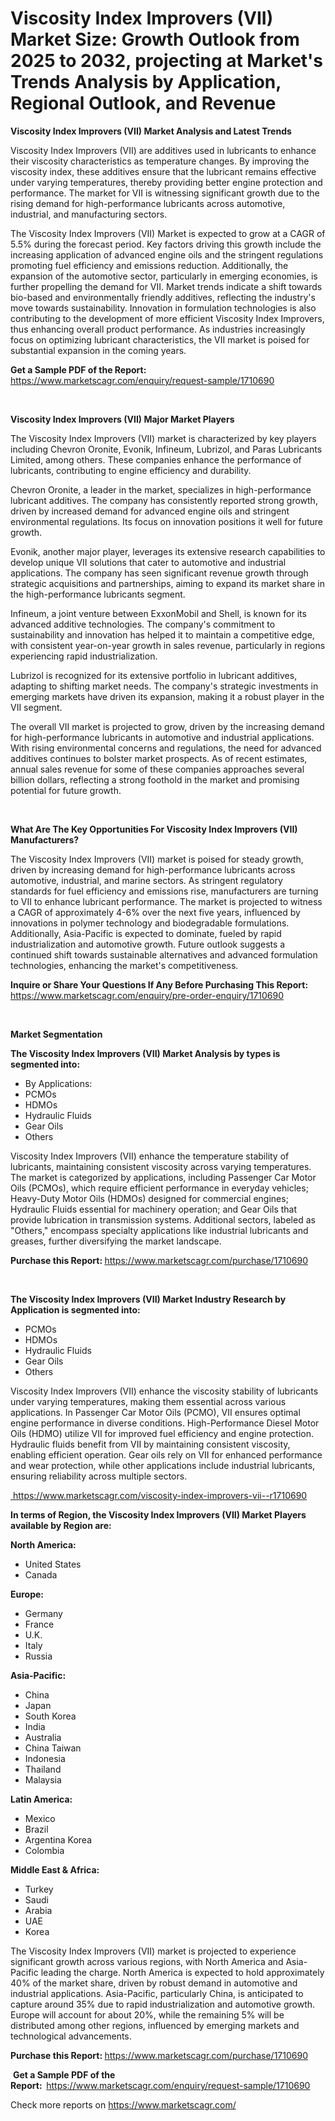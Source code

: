 <p><h1>Viscosity Index Improvers (VII) Market Size: Growth Outlook from 2025 to 2032, projecting at Market's Trends Analysis by Application, Regional Outlook, and Revenue</h1></p><p><strong>Viscosity Index Improvers (VII) Market Analysis and Latest Trends</strong></p>
<p><p>Viscosity Index Improvers (VII) are additives used in lubricants to enhance their viscosity characteristics as temperature changes. By improving the viscosity index, these additives ensure that the lubricant remains effective under varying temperatures, thereby providing better engine protection and performance. The market for VII is witnessing significant growth due to the rising demand for high-performance lubricants across automotive, industrial, and manufacturing sectors.</p><p>The Viscosity Index Improvers (VII) Market is expected to grow at a CAGR of 5.5% during the forecast period. Key factors driving this growth include the increasing application of advanced engine oils and the stringent regulations promoting fuel efficiency and emissions reduction. Additionally, the expansion of the automotive sector, particularly in emerging economies, is further propelling the demand for VII. Market trends indicate a shift towards bio-based and environmentally friendly additives, reflecting the industry's move towards sustainability. Innovation in formulation technologies is also contributing to the development of more efficient Viscosity Index Improvers, thus enhancing overall product performance. As industries increasingly focus on optimizing lubricant characteristics, the VII market is poised for substantial expansion in the coming years.</p></p>
<p><strong>Get a Sample PDF of the Report:&nbsp;</strong> <a href="https://www.marketscagr.com/enquiry/request-sample/1710690?utm_campaign=1097&utm_medium=2&utm_source=Github&utm_content=ia&utm_term=10012025&utm_id=viscosity-index-improvers-vii">https://www.marketscagr.com/enquiry/request-sample/1710690</a></p>
<p>&nbsp;</p>
<p><strong>Viscosity Index Improvers (VII) Major Market Players</strong></p>
<p><p>The Viscosity Index Improvers (VII) market is characterized by key players including Chevron Oronite, Evonik, Infineum, Lubrizol, and Paras Lubricants Limited, among others. These companies enhance the performance of lubricants, contributing to engine efficiency and durability.</p><p>Chevron Oronite, a leader in the market, specializes in high-performance lubricant additives. The company has consistently reported strong growth, driven by increased demand for advanced engine oils and stringent environmental regulations. Its focus on innovation positions it well for future growth.</p><p>Evonik, another major player, leverages its extensive research capabilities to develop unique VII solutions that cater to automotive and industrial applications. The company has seen significant revenue growth through strategic acquisitions and partnerships, aiming to expand its market share in the high-performance lubricants segment.</p><p>Infineum, a joint venture between ExxonMobil and Shell, is known for its advanced additive technologies. The company's commitment to sustainability and innovation has helped it to maintain a competitive edge, with consistent year-on-year growth in sales revenue, particularly in regions experiencing rapid industrialization.</p><p>Lubrizol is recognized for its extensive portfolio in lubricant additives, adapting to shifting market needs. The company's strategic investments in emerging markets have driven its expansion, making it a robust player in the VII segment.</p><p>The overall VII market is projected to grow, driven by the increasing demand for high-performance lubricants in automotive and industrial applications. With rising environmental concerns and regulations, the need for advanced additives continues to bolster market prospects. As of recent estimates, annual sales revenue for some of these companies approaches several billion dollars, reflecting a strong foothold in the market and promising potential for future growth.</p></p>
<p>&nbsp;</p>
<p><strong>What Are The Key Opportunities For Viscosity Index Improvers (VII) Manufacturers?</strong></p>
<p><p>The Viscosity Index Improvers (VII) market is poised for steady growth, driven by increasing demand for high-performance lubricants across automotive, industrial, and marine sectors. As stringent regulatory standards for fuel efficiency and emissions rise, manufacturers are turning to VII to enhance lubricant performance. The market is projected to witness a CAGR of approximately 4-6% over the next five years, influenced by innovations in polymer technology and biodegradable formulations. Additionally, Asia-Pacific is expected to dominate, fueled by rapid industrialization and automotive growth. Future outlook suggests a continued shift towards sustainable alternatives and advanced formulation technologies, enhancing the market's competitiveness.</p></p>
<p><strong>Inquire or Share Your Questions If Any Before Purchasing This Report:</strong> <a href="https://www.marketscagr.com/enquiry/pre-order-enquiry/1710690?utm_campaign=1097&utm_medium=2&utm_source=Github&utm_content=ia&utm_term=10012025&utm_id=viscosity-index-improvers-vii">https://www.marketscagr.com/enquiry/pre-order-enquiry/1710690</a></p>
<p>&nbsp;</p>
<p><strong>Market Segmentation</strong></p>
<p><strong>The Viscosity Index Improvers (VII) Market Analysis by types is segmented into:</strong></p>
<p><ul><li>By Applications:</li><li>PCMOs</li><li>HDMOs</li><li>Hydraulic Fluids</li><li>Gear Oils</li><li>Others</li></ul></p>
<p><p>Viscosity Index Improvers (VII) enhance the temperature stability of lubricants, maintaining consistent viscosity across varying temperatures. The market is categorized by applications, including Passenger Car Motor Oils (PCMOs), which require efficient performance in everyday vehicles; Heavy-Duty Motor Oils (HDMOs) designed for commercial engines; Hydraulic Fluids essential for machinery operation; and Gear Oils that provide lubrication in transmission systems. Additional sectors, labeled as "Others," encompass specialty applications like industrial lubricants and greases, further diversifying the market landscape.</p></p>
<p><strong>Purchase this Report:&nbsp;</strong><a href="https://www.marketscagr.com/purchase/1710690?utm_campaign=1097&utm_medium=2&utm_source=Github&utm_content=ia&utm_term=10012025&utm_id=viscosity-index-improvers-vii">https://www.marketscagr.com/purchase/1710690</a></p>
<p>&nbsp;</p>
<p><strong>The Viscosity Index Improvers (VII) Market Industry Research by Application is segmented into:</strong></p>
<p><ul><li>PCMOs</li><li>HDMOs</li><li>Hydraulic Fluids</li><li>Gear Oils</li><li>Others</li></ul></p>
<p><p>Viscosity Index Improvers (VII) enhance the viscosity stability of lubricants under varying temperatures, making them essential across various applications. In Passenger Car Motor Oils (PCMO), VII ensures optimal engine performance in diverse conditions. High-Performance Diesel Motor Oils (HDMO) utilize VII for improved fuel efficiency and engine protection. Hydraulic fluids benefit from VII by maintaining consistent viscosity, enabling efficient operation. Gear oils rely on VII for enhanced performance and wear protection, while other applications include industrial lubricants, ensuring reliability across multiple sectors.</p></p>
<p><a href="https://www.marketscagr.com/viscosity-index-improvers-vii--r1710690?utm_campaign=1097&utm_medium=2&utm_source=Github&utm_content=ia&utm_term=10012025&utm_id=viscosity-index-improvers-vii">&nbsp;https://www.marketscagr.com/viscosity-index-improvers-vii--r1710690</a></p>
<p><strong>In terms of Region, the Viscosity Index Improvers (VII) Market Players available by Region are:</strong></p>
<p>
    <p> <strong> North America: </strong>
        <ul>
            <li>United States</li>
            <li>Canada</li>
        </ul>
        </p> 
    <p> <strong> Europe: </strong>
        <ul>
            <li>Germany</li>
            <li>France</li>
            <li>U.K.</li>
            <li>Italy</li>
            <li>Russia</li>
        </ul>
        </p> 
    <p> <strong> Asia-Pacific: </strong>
        <ul>
            <li>China</li>
            <li>Japan</li>
            <li>South Korea</li>
            <li>India</li>
            <li>Australia</li>
            <li>China Taiwan</li>
            <li>Indonesia</li>
            <li>Thailand</li>
            <li>Malaysia</li>
        </ul>
        </p> 
    <p> <strong> Latin America: </strong>
        <ul>
            <li>Mexico</li>
            <li>Brazil</li>
            <li>Argentina Korea</li>
            <li>Colombia</li>
        </ul>
        </p> 
    <p> <strong> Middle East & Africa: </strong>
        <ul>
            <li>Turkey</li>
            <li>Saudi</li>
            <li>Arabia</li>
            <li>UAE</li>
            <li>Korea</li>
        </ul>
    </p>
    </p>
<p><p>The Viscosity Index Improvers (VII) market is projected to experience significant growth across various regions, with North America and Asia-Pacific leading the charge. North America is expected to hold approximately 40% of the market share, driven by robust demand in automotive and industrial applications. Asia-Pacific, particularly China, is anticipated to capture around 35% due to rapid industrialization and automotive growth. Europe will account for about 20%, while the remaining 5% will be distributed among other regions, influenced by emerging markets and technological advancements.</p></p>
<p><strong>Purchase this Report: </strong><a href="https://www.marketscagr.com/purchase/1710690?utm_campaign=1097&utm_medium=2&utm_source=Github&utm_content=ia&utm_term=10012025&utm_id=viscosity-index-improvers-vii">https://www.marketscagr.com/purchase/1710690</a></p>
<p>&nbsp;<strong>Get a Sample PDF of the Report:&nbsp;&nbsp;</strong><a href="https://www.marketscagr.com/enquiry/request-sample/1710690?utm_campaign=1097&utm_medium=2&utm_source=Github&utm_content=ia&utm_term=10012025&utm_id=viscosity-index-improvers-vii">https://www.marketscagr.com/enquiry/request-sample/1710690</a></p>
<p><strong></strong></p>
<p>Check more reports on <a href="https://www.marketscagr.com/?utm_campaign=1097&utm_medium=2&utm_source=Github&utm_content=ia&utm_term=10012025&utm_id=viscosity-index-improvers-vii">https://www.marketscagr.com/</a></p>
